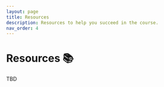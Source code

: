 ```yaml
---
layout: page
title: Resources
description: Resources to help you succeed in the course.
nav_order: 4
---
```


# Resources 📚

TBD
